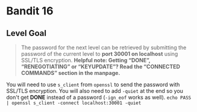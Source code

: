 # Bandit 16

## Level Goal

> The password for the next level can be retrieved by submitting the password of the current level to **port 30001 on localhost** using SSL/TLS encryption.
> **Helpful note: Getting “DONE”, “RENEGOTIATING” or “KEYUPDATE”? Read the “CONNECTED COMMANDS” section in the manpage.**

You will need to use `s_client` from `openssl` to send the password with SSL/TLS encryption. You will also need to add `-quiet` at the end so you don't get **DONE** instead of a password (`-ign_eof` works as well).
`echo PASS | openssl s_client -connect localhost:30001 -quiet`
